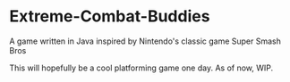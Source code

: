 # Extreme-Combat-Buddies
A game written in Java inspired by Nintendo's classic game Super Smash Bros


This will hopefully be a cool platforming game one day. As of now, WIP. 
